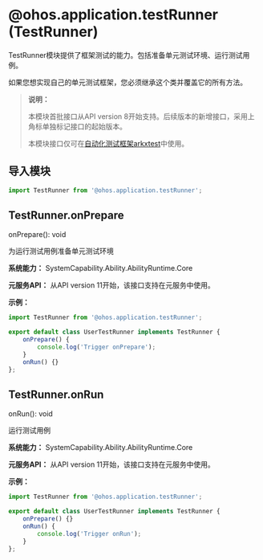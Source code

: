 # @ohos.application.testRunner (TestRunner)

TestRunner模块提供了框架测试的能力。包括准备单元测试环境、运行测试用例。

如果您想实现自己的单元测试框架，您必须继承这个类并覆盖它的所有方法。

> **说明：**
> 
> 本模块首批接口从API version 8开始支持。后续版本的新增接口，采用上角标单独标记接口的起始版本。
> 
> 本模块接口仅可在[自动化测试框架arkxtest](../../application-test/arkxtest-guidelines.md)中使用。 

## 导入模块

```ts
import TestRunner from '@ohos.application.testRunner';
```

## TestRunner.onPrepare

onPrepare(): void

为运行测试用例准备单元测试环境

**系统能力：** SystemCapability.Ability.AbilityRuntime.Core

**元服务API：** 从API version 11开始，该接口支持在元服务中使用。

**示例：**

```ts
import TestRunner from '@ohos.application.testRunner';

export default class UserTestRunner implements TestRunner {
    onPrepare() {
        console.log('Trigger onPrepare');
    }
    onRun() {}
};
```



## TestRunner.onRun

onRun(): void

运行测试用例

**系统能力：** SystemCapability.Ability.AbilityRuntime.Core

**元服务API：** 从API version 11开始，该接口支持在元服务中使用。

**示例：**

```ts
import TestRunner from '@ohos.application.testRunner';

export default class UserTestRunner implements TestRunner {
    onPrepare() {}
    onRun() {
        console.log('Trigger onRun');
    }
};
```
